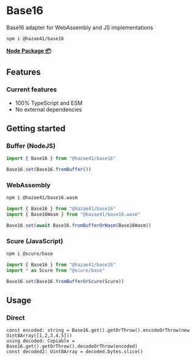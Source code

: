# Base16

Base16 adapter for WebAssembly and JS implementations

```bash
npm i @hazae41/base16
```

[**Node Package 📦**](https://www.npmjs.com/package/@hazae41/base16)

## Features

### Current features
- 100% TypeScript and ESM
- No external dependencies

## Getting started

### Buffer (NodeJS)

```typescript
import { Base16 } from "@hazae41/base16"

Base16.set(Base16.fromBuffer())
```

### WebAssembly

```bash
npm i @hazae41/base16.wasm
```

```typescript
import { Base16 } from "@hazae41/base16"
import { Base16Wasm } from "@hazae41/base16.wasm"

Base16.set(await Base16.fromBufferOrWasm(Base16Wasm))
```

### Scure (JavaScript)

```bash
npm i @scure/base
```

```typescript
import { Base16 } from "@hazae41/base16"
import * as Scure from "@scure/base"

Base16.set(Base16.fromBufferOrScure(Scure))
```

## Usage

### Direct

```tsx
const encoded: string = Base16.get().getOrThrow().encodeOrThrow(new Uint8Array([1,2,3,4,5]))
using decoded: Copiable = Base16.get().getOrThrow().decodeOrThrow(encoded)
const decoded2: Uint8Array = decoded.bytes.slice()
```